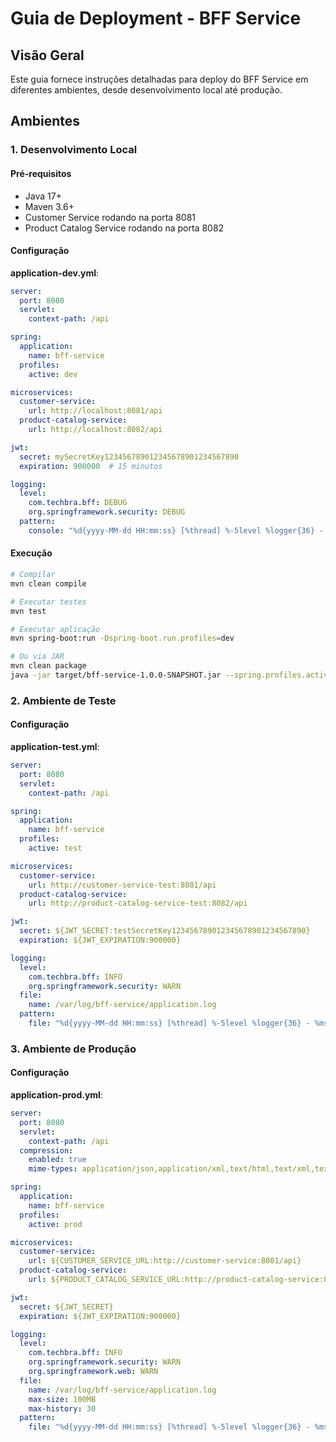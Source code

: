# Guia de Deployment - BFF Service

## Visão Geral

Este guia fornece instruções detalhadas para deploy do BFF Service em diferentes ambientes, desde desenvolvimento local até produção.

## Ambientes

### 1. Desenvolvimento Local

#### Pré-requisitos
- Java 17+
- Maven 3.6+
- Customer Service rodando na porta 8081
- Product Catalog Service rodando na porta 8082

#### Configuração

**application-dev.yml**:
```yaml
server:
  port: 8080
  servlet:
    context-path: /api

spring:
  application:
    name: bff-service
  profiles:
    active: dev

microservices:
  customer-service:
    url: http://localhost:8081/api
  product-catalog-service:
    url: http://localhost:8082/api

jwt:
  secret: mySecretKey123456789012345678901234567890
  expiration: 900000  # 15 minutos

logging:
  level:
    com.techbra.bff: DEBUG
    org.springframework.security: DEBUG
  pattern:
    console: "%d{yyyy-MM-dd HH:mm:ss} [%thread] %-5level %logger{36} - %msg%n"
```

#### Execução

```bash
# Compilar
mvn clean compile

# Executar testes
mvn test

# Executar aplicação
mvn spring-boot:run -Dspring-boot.run.profiles=dev

# Ou via JAR
mvn clean package
java -jar target/bff-service-1.0.0-SNAPSHOT.jar --spring.profiles.active=dev
```

### 2. Ambiente de Teste

#### Configuração

**application-test.yml**:
```yaml
server:
  port: 8080
  servlet:
    context-path: /api

spring:
  application:
    name: bff-service
  profiles:
    active: test

microservices:
  customer-service:
    url: http://customer-service-test:8081/api
  product-catalog-service:
    url: http://product-catalog-service-test:8082/api

jwt:
  secret: ${JWT_SECRET:testSecretKey123456789012345678901234567890}
  expiration: ${JWT_EXPIRATION:900000}

logging:
  level:
    com.techbra.bff: INFO
    org.springframework.security: WARN
  file:
    name: /var/log/bff-service/application.log
  pattern:
    file: "%d{yyyy-MM-dd HH:mm:ss} [%thread] %-5level %logger{36} - %msg%n"
```

### 3. Ambiente de Produção

#### Configuração

**application-prod.yml**:
```yaml
server:
  port: 8080
  servlet:
    context-path: /api
  compression:
    enabled: true
    mime-types: application/json,application/xml,text/html,text/xml,text/plain

spring:
  application:
    name: bff-service
  profiles:
    active: prod

microservices:
  customer-service:
    url: ${CUSTOMER_SERVICE_URL:http://customer-service:8081/api}
  product-catalog-service:
    url: ${PRODUCT_CATALOG_SERVICE_URL:http://product-catalog-service:8082/api}

jwt:
  secret: ${JWT_SECRET}
  expiration: ${JWT_EXPIRATION:900000}

logging:
  level:
    com.techbra.bff: INFO
    org.springframework.security: WARN
    org.springframework.web: WARN
  file:
    name: /var/log/bff-service/application.log
    max-size: 100MB
    max-history: 30
  pattern:
    file: "%d{yyyy-MM-dd HH:mm:ss} [%thread] %-5level %logger{36} - %msg%n"
```